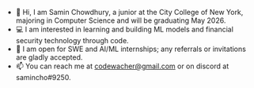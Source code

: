 - 👋 Hi, I am Samin Chowdhury, a junior at the City College of New York, majoring in Computer Science and will be graduating May 2026.
- 💻 I am interested in learning and building ML models and financial security technology through code.
- 💼 I am open for SWE and AI/ML internships; any referrals or invitations are gladly accepted.
- 📫 You can reach me at codewacher@gmail.com or on discord at samincho#9250. 

<!---
rafsamins/rafsamins is a ✨ special ✨ repository because its `README.md` (this file) appears on your GitHub profile.
You can click the Preview link to take a look at your changes.
--->
